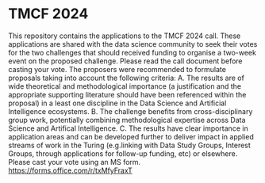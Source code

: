 # TMCF 2024
This repository contains the applications to the TMCF 2024 call. These applications are shared with the data science community to seek their votes for the two challenges that should received funding to organise a two-week event on the proposed challenge. 
Please read the call document before casting your vote. The proposers were recommended to formulate proposals taking into account the following criteria: 
A. The results are of wide theoretical and methodological importance (a justification and the appropriate supporting literature should have been referenced within the proposal) in a least one discipline in the Data Science and Artificial Intelligence ecosystems. 
B. The challenge benefits from cross-disciplinary group work, potentially combining methodological expertise across Data Science and Artifical Intelligence.
C. The results have clear importance in application areas and can be developed further to deliver impact in applied streams of work in the Turing (e.g.linking with Data Study Groups, Interest Groups, through applications for follow-up funding, etc) or elsewhere.
Please cast your vote using an MS form. https://forms.office.com/r/txMfyFraxT

